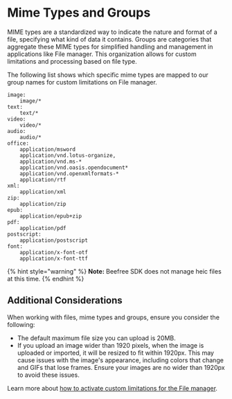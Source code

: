 # Mime Types and Groups

MIME types are a standardized way to indicate the nature and format of a file, specifying what kind of data it contains. Groups are categories that aggregate these MIME types for simplified handling and management in applications like File manager. This organization allows for custom limitations and processing based on file type.

The following list shows which specific mime types are mapped to our group names for custom limitations on File manager.

```
image:
    image/*
text:
    text/*
video:
    video/*
audio:
    audio/*
office:
    application/msword
    application/vnd.lotus-organize,
    application/vnd.ms-*
    application/vnd.oasis.opendocument*
    application/vnd.openxmlformats-*
    application/rtf
xml:
    application/xml
zip:
    application/zip
epub:
    application/epub+zip
pdf:
    application/pdf
postscript:
    application/postscript
font:
    application/x-font-otf
    application/x-font-ttf
```

{% hint style="warning" %}
**Note:** Beefree SDK does not manage heic files at this time.
{% endhint %}

## Additional Considerations

When working with files, mime types and groups, ensure you consider the following:

* The default maximum file size you can upload is 20MB.
* If you upload an image wider than 1920 pixels, when the image is uploaded or imported, it will be resized to fit within 1920px. This may cause issues with the image's appearance, including colors that change and GIFs that lose frames. Ensure your images are no wider than 1920px to avoid these issues.

Learn more about [how to activate custom limitations for the File manager](../../server-side-configurations/server-side-options/services-options/#activate-custom-limitations-on-file-manager).
